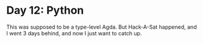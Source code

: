 # Day 12: Python

This was supposed to be a type-level Agda. But Hack-A-Sat happened,
and I went 3 days behind, and now I just want to catch up.
